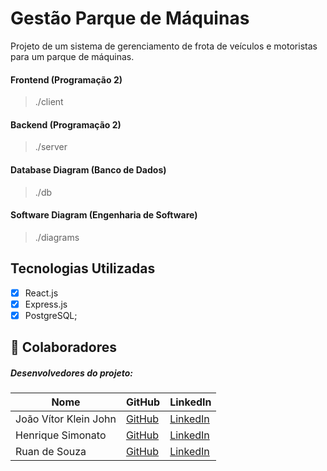 Gestão Parque de Máquinas
=======================
Projeto de um sistema de gerenciamento de frota de veículos e motoristas para um parque de máquinas.

#### Frontend (Programação 2)
> ./client

#### Backend (Programação 2)
> ./server

#### Database Diagram (Banco de Dados)
> ./db

#### Software Diagram (Engenharia de Software)
> ./diagrams

## Tecnologias Utilizadas

- [x] React.js
- [x] Express.js
- [x] PostgreSQL;

## 🤝 Colaboradores

##### Desenvolvedores do projeto:

| Nome                          | GitHub                                        | LinkedIn                                 
|-------------------------------|-----------------------------------------------| ----------------------------------------- 
| João Vítor Klein John         | [GitHub](https://github.com/joaovjohn)        | [LinkedIn](https://www.linkedin.com/in/joao-vitor-john/)
| Henrique Simonato             | [GitHub](https://github.com/sim0nato)         | [LinkedIn](https://www.linkedin.com/in/henrique-simonato/)
| Ruan de Souza                 | [GitHub](https://github.com/Ruan2PVS9)        | [LinkedIn](https://www.linkedin.com/in/ruanvsouza/)
